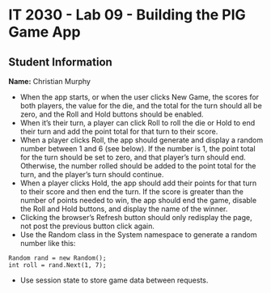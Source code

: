# IT 2030 - Lab 09 - Building the PIG Game App

## Student Information

**Name:** Christian Murphy


* When the app starts, or when the user clicks New Game, the scores for both players, the value for the die, and the total for the turn should all be zero, and the Roll and Hold buttons should be enabled.
* When it’s their turn, a player can click Roll to roll the die or Hold to end their turn and add the point total for that turn to their score.
* When a player clicks Roll, the app should generate and display a random number between 1 and 6 (see below). If the number is 1, the point total for the turn should be set to zero, and that player’s turn should end. Otherwise, the number rolled should be added to the point total for the turn, and the player’s turn should continue.
* When a player clicks Hold, the app should add their points for that turn to their score and then end the turn. If the score is greater than the number of points needed to win, the app should end the game, disable the Roll and Hold buttons, and display the name of the winner.
* Clicking the browser’s Refresh button should only redisplay the page, not post the previous button click again.
* Use the Random class in the System namespace to generate a random number like this:

```
Random rand = new Random();
int roll = rand.Next(1, 7);
```

* Use session state to store game data between requests.
